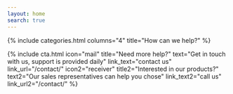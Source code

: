 ```yaml
---
layout: home
search: true
---
```


{% include categories.html columns="4" title="How can we help?" %}

{% include cta.html 
    icon="mail" title="Need more help?" text="Get in touch with us, support is provided daily" link_text="contact us" link_url="/contact/" 
    icon2="receiver" title2="Interested in our products?" text2="Our sales representatives can help you chose" link_text2="call us" link_url2="/contact/" 
%}
